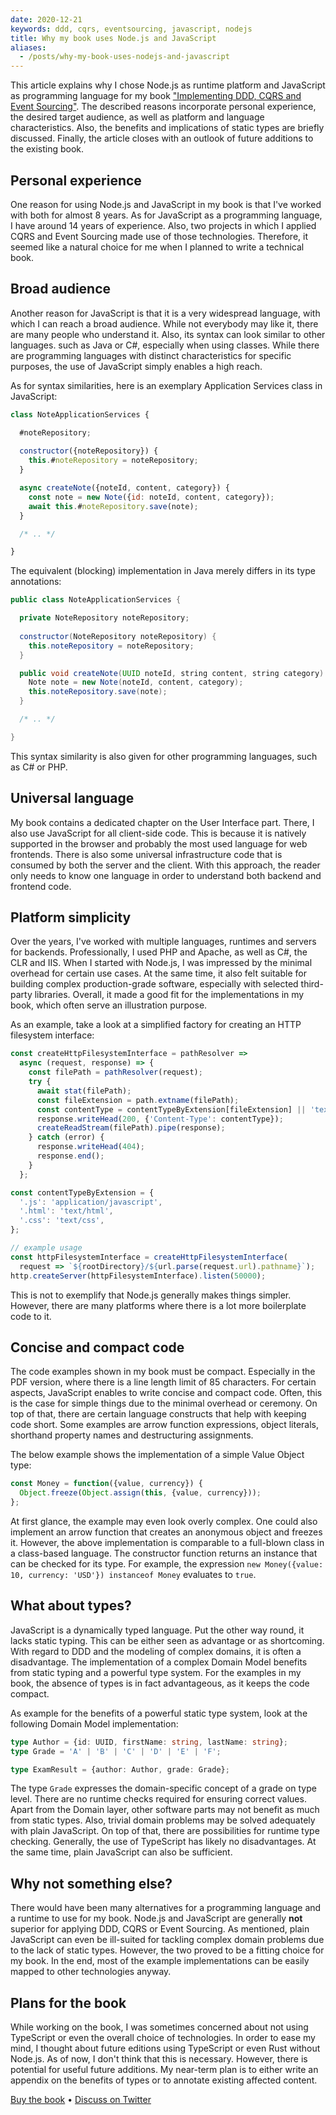 ```yaml
---
date: 2020-12-21
keywords: ddd, cqrs, eventsourcing, javascript, nodejs
title: Why my book uses Node.js and JavaScript
aliases: 
  - /posts/why-my-book-uses-nodejs-and-javascript
---
```


This article explains why I chose Node.js as runtime platform and JavaScript as programming language for my book ["Implementing DDD, CQRS and Event Sourcing"](https://leanpub.com/implementing-ddd-cqrs-and-event-sourcing). The described reasons incorporate personal experience, the desired target audience, as well as platform and language characteristics. Also, the benefits and implications of static types are briefly discussed. Finally, the article closes with an outlook of future additions to the existing book.

## Personal experience

One reason for using Node.js and JavaScript in my book is that I've worked with both for almost 8 years. As for JavaScript as a programming language, I have around 14 years of experience. Also, two projects in which I applied CQRS and Event Sourcing made use of those technologies. Therefore, it seemed like a natural choice for me when I planned to write a technical book.

## Broad audience

Another reason for JavaScript is that it is a very widespread language, with which I can reach a broad audience. While not everybody may like it, there are many people who understand it. Also, its syntax can look similar to other languages. such as Java or C#, especially when using classes. While there are programming languages with distinct characteristics for specific purposes, the use of JavaScript simply enables a high reach.

As for syntax similarities, here is an exemplary Application Services class in JavaScript:

```javascript
class NoteApplicationServices {

  #noteRepository;
  
  constructor({noteRepository}) {
    this.#noteRepository = noteRepository;
  }

  async createNote({noteId, content, category}) {
    const note = new Note({id: noteId, content, category});
    await this.#noteRepository.save(note);
  }

  /* .. */

}
```

The equivalent (blocking) implementation in Java merely differs in its type annotations:

```java
public class NoteApplicationServices {

  private NoteRepository noteRepository;
  
  constructor(NoteRepository noteRepository) {
    this.noteRepository = noteRepository;
  }

  public void createNote(UUID noteId, string content, string category) {
    Note note = new Note(noteId, content, category);
    this.noteRepository.save(note);
  }

  /* .. */

}
```

This syntax similarity is also given for other programming languages, such as C# or PHP.

## Universal language

My book contains a dedicated chapter on the User Interface part. There, I also use JavaScript for all client-side code. This is because it is natively supported in the browser and probably the most used language for web frontends. There is also some universal infrastructure code that is consumed by both the server and the client. With this approach, the reader only needs to know one language in order to understand both backend and frontend code. 

## Platform simplicity

Over the years, I've worked with multiple languages, runtimes and servers for backends. Professionally, I used PHP and Apache, as well as C#, the CLR and IIS. When I started with Node.js, I was impressed by the minimal overhead for certain use cases. At the same time, it also felt suitable for building complex production-grade software, especially with selected third-party libraries. Overall, it made a good fit for the implementations in my book, which often serve an illustration purpose.

As an example, take a look at a simplified factory for creating an HTTP filesystem interface:

```js
const createHttpFilesystemInterface = pathResolver =>
  async (request, response) => {
    const filePath = pathResolver(request);
    try {
      await stat(filePath);
      const fileExtension = path.extname(filePath);
      const contentType = contentTypeByExtension[fileExtension] || 'text/plain';
      response.writeHead(200, {'Content-Type': contentType});
      createReadStream(filePath).pipe(response);
    } catch (error) {
      response.writeHead(404);
      response.end();
    }
  };

const contentTypeByExtension = {
  '.js': 'application/javascript',
  '.html': 'text/html',
  '.css': 'text/css',
};

// example usage
const httpFilesystemInterface = createHttpFilesystemInterface(
  request => `${rootDirectory}/${url.parse(request.url).pathname}`);
http.createServer(httpFilesystemInterface).listen(50000);
```

This is not to exemplify that Node.js generally makes things simpler. However, there are many platforms where there is a lot more boilerplate code to it.

## Concise and compact code

The code examples shown in my book must be compact. Especially in the PDF version, where there is a line length limit of 85 characters. For certain aspects, JavaScript enables to write concise and compact code. Often, this is the case for simple things due to the minimal overhead or ceremony. On top of that, there are certain language constructs that help with keeping code short. Some examples are arrow function expressions, object literals, shorthand property names and destructuring assignments.

The below example shows the implementation of a simple Value Object type:

```javascript
const Money = function({value, currency}) {
  Object.freeze(Object.assign(this, {value, currency}));
};
```

At first glance, the example may even look overly complex. One could also implement an arrow function that creates an anonymous object and freezes it. However, the above implementation is comparable to a full-blown class in a class-based language. The constructor function returns an instance that can be checked for its type. For example, the expression `new Money({value: 10, currency: 'USD'}) instanceof Money` evaluates to `true`.

## What about types?

JavaScript is a dynamically typed language. Put the other way round, it lacks static typing. This can be either seen as advantage or as shortcoming. With regard to DDD and the modeling of complex domains, it is often a disadvantage. The implementation of a complex Domain Model benefits from static typing and a powerful type system. For the examples in my book, the absence of types is in fact advantageous, as it keeps the code compact.

As example for the benefits of a powerful static type system, look at the following Domain Model implementation:

```typescript
type Author = {id: UUID, firstName: string, lastName: string};
type Grade = 'A' | 'B' | 'C' | 'D' | 'E' | 'F';

type ExamResult = {author: Author, grade: Grade};
```

The type `Grade` expresses the domain-specific concept of a grade on type level.  There are no runtime checks required for ensuring correct values. Apart from the Domain layer, other software parts may not benefit as much from static types. Also, trivial domain problems may be solved adequately with plain JavaScript. On top of that, there are possibilities for runtime type checking. Generally, the use of TypeScript has likely no disadvantages. At the same time, plain JavaScript can also be sufficient.

## Why not something else?

There would have been many alternatives for a programming language and a runtime to use for my book. Node.js and JavaScript are generally **not** superior for applying DDD, CQRS or Event Sourcing. As mentioned, plain JavaScript can even be ill-suited for tackling complex domain problems due to the lack of static types. However, the two proved to be a fitting choice for my book. In the end, most of the example implementations can be easily mapped to other technologies anyway.

## Plans for the book

While working on the book, I was sometimes concerned about not using TypeScript or even the overall choice of technologies. In order to ease my mind, I thought about future editions using TypeScript or even Rust without Node.js. As of now, I don't think that this is necessary. However, there is potential for useful future additions. My near-term plan is to either write an appendix on the benefits of types or to annotate existing affected content.

[Buy the book](https://leanpub.com/implementing-ddd-cqrs-and-event-sourcing)
•
[Discuss on Twitter](https://twitter.com/lx_lawrence/status/1341147952195231745) 